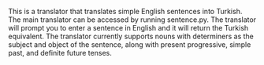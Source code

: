 This is a translator that translates simple English sentences into Turkish. The main translator can be accessed by
running sentence.py. The translator will prompt you to enter a sentence in English and it will return the Turkish
equivalent. The translator currently supports nouns with determiners as the subject and object of the sentence, along
with present progressive, simple past, and definite future tenses.
